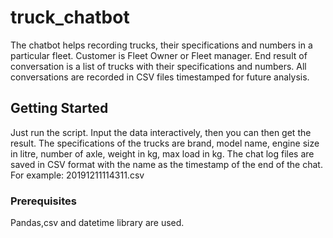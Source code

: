 # truck_chatbot
The chatbot helps recording trucks, their specifications and numbers in a particular fleet.
Customer is Fleet Owner or Fleet manager. End result of conversation is a list of trucks with their specifications and numbers. 
All conversations are recorded in CSV files timestamped for future analysis.

## Getting Started
Just run the script. Input the data interactively, then you can then get the result.
The specifications of the trucks are brand, model name, engine size in litre, number of axle, weight in kg, max load in kg.
The chat log files are saved in CSV format with the name as the timestamp of the end of the chat.
For example: 20191211114311.csv

### Prerequisites
Pandas,csv and datetime library are used.
